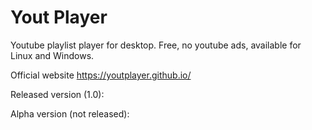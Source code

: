 # Yout Player
Youtube playlist player for desktop. Free, no youtube ads, available for Linux and Windows.

Official website
https://youtplayer.github.io/

Released version (1.0):
<img src="http://i.giphy.com/BL9AuNufoqDiU.gif" alt="" />

Alpha version (not released):
<img src="http://i.giphy.com/Y048QyUw5ebNm.gif" alt="" />
<img src="http://i.giphy.com/n0xMLIWT1HC4o.gif" alt="" />
